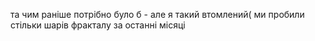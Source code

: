 та чим раніше потрібно було б - але я такий втомлений( ми пробили стільки шарів фракталу за останні місяці